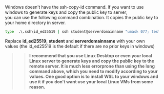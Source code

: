 Windows doesn't have the ssh-copy-id command. If you want to use windows to generate keys and copy the public key to server,  
you can use the following command combination.  It copies the public key to your home directory in server.  

````bat
type  .\.ssh\id_ed25519 | ssh student@serverdomainname "umask 077; test -d .ssh || mkdir .ssh ; cat >> .ssh/authorized_keys"  
````
Replace **id_ed25519**, **student** and **serverdomainname** with your own values (the id_ed25519 is the default if there are no prior keys in windows) 


>>**I recommend that you use Linux Desktop or even your local Linux server to generate keys and copy the public key to the remote server. It is much less errorprone than using the long command above, which you need to modify according to your values.  One good option is to install WSL to your windows and use it if you don't want use your local Linux VMs from some reason.**

